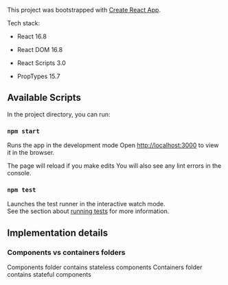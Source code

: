 This project was bootstrapped with [Create React App](https://github.com/facebook/create-react-app).

Tech stack:

- React 16.8

- React DOM 16.8

- React Scripts 3.0

- PropTypes 15.7


## Available Scripts

In the project directory, you can run:

### `npm start`

Runs the app in the development mode
Open [http://localhost:3000](http://localhost:3000) to view it in the browser.

The page will reload if you make edits
You will also see any lint errors in the console.

### `npm test`

Launches the test runner in the interactive watch mode.<br>
See the section about [running tests](https://facebook.github.io/create-react-app/docs/running-tests) for more information.


## Implementation details

### Components vs containers folders

Components folder contains stateless components
Containers folder contains stateful components
